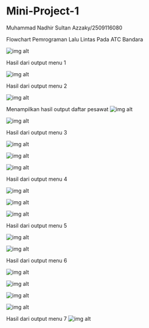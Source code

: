 # Mini-Project-1
Muhammad Nadhir Sultan Azzaky/2509116080

Flowchart Pemrograman Lalu Lintas Pada ATC Bandara

![img alt](https://github.com/sultanazzakyyy-debug/Mini-Project-1/blob/7f92e334453474af0934017a62508b095ad1963c/Flowchart%20Minpro%201.jpg)

Hasil dari output menu 1

![img alt](https://github.com/sultanazzakyyy-debug/Mini-Project-1/blob/aecf847cf48fe099a5121d369ea57433d461e646/1.%20Nama-nama%20pesawat.png)

Hasil dari output menu 2

![img alt](https://github.com/sultanazzakyyy-debug/Mini-Project-1/blob/8d0b835770dbeeddd992546d576df6a8c0ffab30/2.%20Menambah%20pesawat.png)

Menampilkan hasil output daftar pesawat
![img alt](https://github.com/sultanazzakyyy-debug/Mini-Project-1/blob/eeb993f8ac6ac19f155e2346480b45ecf518e7be/2.1%20Hasil%20penambahan%20pesawat.png)

![img alt](https://github.com/sultanazzakyyy-debug/Mini-Project-1/blob/18a1f5b66d3166f89d331a7967e6620b40d38ca1/2.2%20Hasil%20penambahan%20pesawat.png)

Hasil dari output menu 3

![img alt](https://github.com/sultanazzakyyy-debug/Mini-Project-1/blob/6c0433492df05fa3e8ba34edc63b7cd585adb8ec/3.%20Menghapus%20pesawat.png)

![img alt](https://github.com/sultanazzakyyy-debug/Mini-Project-1/blob/8a6df2fe2385a9940232b49431b49a33b095334e/3.1%20Hasil%20menghapus%20pesawat.png)

![img alt](https://github.com/sultanazzakyyy-debug/Mini-Project-1/blob/9d8090939a51fc5e1f47ee18500de82905e88308/3.2%20Hasil%20menghapus%20pesawat.png)

Hasil dari output menu 4

![img alt](https://github.com/sultanazzakyyy-debug/Mini-Project-1/blob/803f5843f75a4e25c26ea953b7d8a27ff6e64fb1/4.%20Memasukkan%20pesawat%20ke%20arrival.png)

![img alt](https://github.com/sultanazzakyyy-debug/Mini-Project-1/blob/ded6c95c3946df76c167ea77ff0331c14359cda3/4.1%20Memasukkan%20nama%20pesawat%20yang%20tidak%20ada%20di%20nama_pesawat%20ke%20arrival.png)

![img alt](https://github.com/sultanazzakyyy-debug/Mini-Project-1/blob/27dff19dd6c9fa34063c6a80c701e6a6cc590f3b/4.2%20Memasukkan%20nama%20pesawat%20yang%20ada%20di%20nama_pesawat%20ke%20arrival.png)

Hasil dari output menu 5

![img alt](https://github.com/sultanazzakyyy-debug/Mini-Project-1/blob/aff1e5e7283701b4182ea98a93279e01ed79ddb7/5.%20Memasukkan%20nama%20pesawat%20yang%20tidak%20ada%20di%20nama_pesawat%20ke%20departure.png)

![img alt](https://github.com/sultanazzakyyy-debug/Mini-Project-1/blob/b456eb64b4cac35bc3fda7975101a7d1d96a1fde/5.1%20Memasukka%20nama%20pesawat%20yang%20ada%20di%20nama_pesawat%20ke%20departure.png)

Hasil dari output menu 6

![img alt](https://github.com/sultanazzakyyy-debug/Mini-Project-1/blob/4baad6e5a07edff610327ab1d28018932e461aa3/6.%20Scheduler%20(Arrival).png)

![img alt](https://github.com/sultanazzakyyy-debug/Mini-Project-1/blob/9a0d4e75e4e3f9f6ce6d8e88866396a80580c4c1/6.1%20Hasil%20dari%20scheduler%20(Arrival).png)

![img alt](https://github.com/sultanazzakyyy-debug/Mini-Project-1/blob/f236e62c64d432e7401bcf4ccb4933a298c4b5e9/6.3%20Scheduler%20(Departure).png)

![img alt](https://github.com/sultanazzakyyy-debug/Mini-Project-1/blob/23364387eb13b5f5516e0c6045ac96cf68ba88cb/6.4%20Hasil%20dari%20scheduler%20(Departure).png)

Hasil dari output menu 7
![img alt](https://github.com/sultanazzakyyy-debug/Mini-Project-1/blob/80e53dd99dbd76cbb72d0be5204fb825e6b33aee/7.%20Stop%20pemrograman.png)

